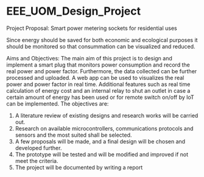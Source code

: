 # EEE_UOM_Design_Project
Project Proposal: Smart power metering sockets for residential uses

Since energy should be saved for both economic and ecological purposes it should be 
monitored so that consummation can be visualized and reduced.

Aims and Objectives: 
The main aim of this project is to design and implement a smart plug that monitors power 
consumption and record the real power and power factor.
Furthermore, the data collected can be further processed and uploaded. A web app can be used to 
visualizes the real power and power factor in real time. Additional features such as real time 
calculation of energy cost and an internal relay to shut an outlet in case a certain amount of energy 
has been used or for remote switch on/off by IoT can be implemented.
The objectives are:
1. A literature review of existing designs and research works will be carried out.
2. Research on available microcontrollers, communications protocols and sensors and the most 
suited shall be selected.
3. A few proposals will be made, and a final design will be chosen and developed further.
4. The prototype will be tested and will be modified and improved if not meet the criteria.
5. The project will be documented by writing a report

